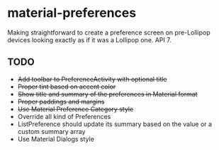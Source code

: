 # material-preferences
Making straightforward to create a preference screen on pre-Lollipop devices looking exactly as if it was a Lollipop one. API 7.

## TODO
- ~~Add toolbar to PreferenceActivity with optional title~~
- ~~Proper tint based on accent color~~
- ~~Show title and summary of the preferences in Material format~~
- ~~Proper paddings and margins~~
- ~~Use Material Preference Category style~~
- Override all kind of Preferences
- ListPreference should update its summary based on the value or a custom summary array
- Use Material Dialogs style
